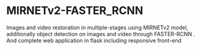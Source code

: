 # MIRNETv2-FASTER_RCNN
Images and video restoration in multiple-stages using MIRNETv2 model, additionally object detection on images and video through FASTER-RCNN . And complete web application in flask including responsive front-end

